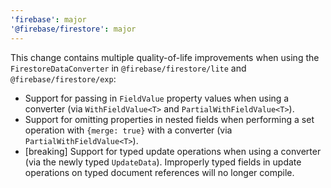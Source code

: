 ```yaml
---
'firebase': major
'@firebase/firestore': major
---
```


This change contains multiple quality-of-life improvements when using the `FirestoreDataConverter` in `@firebase/firestore/lite` and `@firebase/firestore/exp`:
- Support for passing in `FieldValue` property values when using a converter (via `WithFieldValue<T>` and `PartialWithFieldValue<T>`).
- Support for omitting properties in nested fields when performing a set operation with `{merge: true}` with a converter (via `PartialWithFieldValue<T>`).
- [breaking] Support for typed update operations when using a converter (via the newly typed `UpdateData`). Improperly typed fields in
update operations on typed document references will no longer compile.
